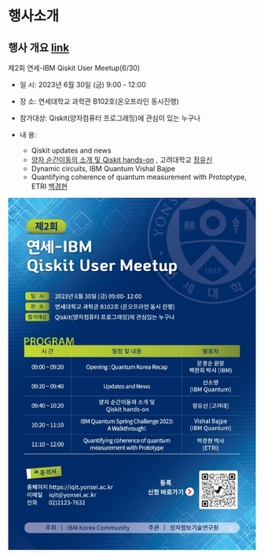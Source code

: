 # 행사소개

## 행사 개요 [link](https://iqit.yonsei.ac.kr/iqit/notice/notice01.do?mode=view&articleNo=167516)

	
제2회 연세-IBM Qiskit User Meetup(6/30)

- 일      시: 2023년 6월 30일 (금) 9:00 - 12:00

- 장      소: 연세대학교 과학관 B102호(온오프라인 동시진행)

- 참가대상: Qiskit(양자컴퓨터 프로그래밍)에 관심이 있는 누구나

- 내      용: 
	- Qiskit updates and news
	- [양자 순간이동의 소개 및 Qiskit hands-on](https://github.com/geekCYS/2023-Qiskit-User-MeetUp/tree/main) , 고려대학교 [정유신](@geekCYS)
	- Dynamic circuits, IBM Quantum Vishal Bajpe
	- Quantifying coherence of quantum measurement with Protoptype, ETRI [백경현](@KH-Baek)

<img src="img/SUOGnQPnOdtkSwhSwqHW.jpg">
